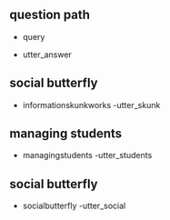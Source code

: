 

## question path
* query
 - utter_answer
 
## social butterfly
* informationskunkworks
 -utter_skunk
 
## managing students
* managingstudents
 -utter_students
 
## social butterfly
* socialbutterfly
 -utter_social
 

 

